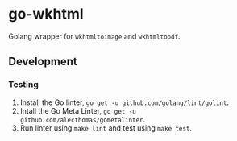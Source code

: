 # go-wkhtml

Golang wrapper for `wkhtmltoimage` and `wkhtmltopdf`.

## Development

### Testing

1. Install the Go linter, `go get -u github.com/golang/lint/golint`.
2. Intall the Go Meta Linter, `go get -u github.com/alecthomas/gometalinter`.
3. Run linter using `make lint` and test using `make test`.
